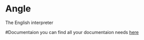 # Angle
The English interpreter 

#Documentaion
you can find all your documentaion needs [here](./Angle/Angle.Documentation)
